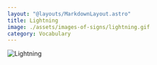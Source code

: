 ```yaml
---
layout: "@layouts/MarkdownLayout.astro"
title: Lightning
image: ./assets/images-of-signs/lightning.gif
category: Vocabulary
---
```


![Lightning](@signs/lightning.gif)
